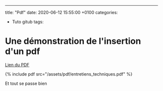 ---
title: "Pdf"
date:   2020-06-12 15:55:00 +0100
categories:
  - Tuto gitub
tags:
  

# Une démonstration de l'insertion d'un pdf

[Lien du PDF](/assets/pdf/entretiens_techniques.pdf)

{% include pdf src="/assets/pdf/entretiens_techniques.pdf" %}

Et tout se passe bien


